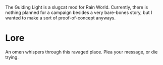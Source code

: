 The Guiding Light is a slugcat mod for Rain World. Currently, there is nothing planned for a campaign besides a very bare-bones story, but I wanted to make a sort of proof-of-concept anyways.

# Lore
An omen whispers through this ravaged place. Plea your message, or die trying.
